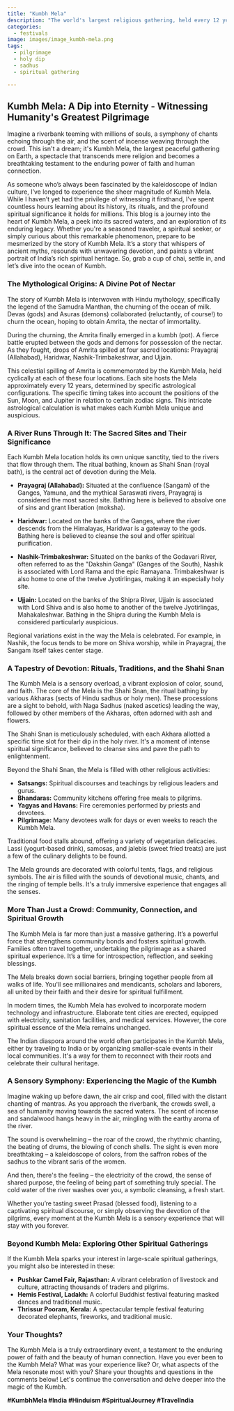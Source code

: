 ```yaml
---
title: "Kumbh Mela"
description: "The world's largest religious gathering, held every 12 years at four sacred river locations. Involves ritual bathing to cleanse sins."
categories:
  - festivals
image: images/image_kumbh-mela.png
tags:
  - pilgrimage
  - holy dip
  - sadhus
  - spiritual gathering

---
```


## Kumbh Mela: A Dip into Eternity - Witnessing Humanity's Greatest Pilgrimage

Imagine a riverbank teeming with millions of souls, a symphony of chants echoing through the air, and the scent of incense weaving through the crowd. This isn't a dream; it's Kumbh Mela, the largest peaceful gathering on Earth, a spectacle that transcends mere religion and becomes a breathtaking testament to the enduring power of faith and human connection.

As someone who’s always been fascinated by the kaleidoscope of Indian culture, I’ve longed to experience the sheer magnitude of Kumbh Mela. While I haven’t yet had the privilege of witnessing it firsthand, I’ve spent countless hours learning about its history, its rituals, and the profound spiritual significance it holds for millions. This blog is a journey into the heart of Kumbh Mela, a peek into its sacred waters, and an exploration of its enduring legacy. Whether you're a seasoned traveler, a spiritual seeker, or simply curious about this remarkable phenomenon, prepare to be mesmerized by the story of Kumbh Mela. It’s a story that whispers of ancient myths, resounds with unwavering devotion, and paints a vibrant portrait of India’s rich spiritual heritage. So, grab a cup of chai, settle in, and let’s dive into the ocean of Kumbh.

### The Mythological Origins: A Divine Pot of Nectar

The story of Kumbh Mela is interwoven with Hindu mythology, specifically the legend of the Samudra Manthan, the churning of the ocean of milk. Devas (gods) and Asuras (demons) collaborated (reluctantly, of course!) to churn the ocean, hoping to obtain Amrita, the nectar of immortality.

During the churning, the Amrita finally emerged in a kumbh (pot). A fierce battle erupted between the gods and demons for possession of the nectar. As they fought, drops of Amrita spilled at four sacred locations: Prayagraj (Allahabad), Haridwar, Nashik-Trimbakeshwar, and Ujjain.

This celestial spilling of Amrita is commemorated by the Kumbh Mela, held cyclically at each of these four locations. Each site hosts the Mela approximately every 12 years, determined by specific astrological configurations. The specific timing takes into account the positions of the Sun, Moon, and Jupiter in relation to certain zodiac signs. This intricate astrological calculation is what makes each Kumbh Mela unique and auspicious.

### A River Runs Through It: The Sacred Sites and Their Significance

Each Kumbh Mela location holds its own unique sanctity, tied to the rivers that flow through them. The ritual bathing, known as Shahi Snan (royal bath), is the central act of devotion during the Mela.

*   **Prayagraj (Allahabad):** Situated at the confluence (Sangam) of the Ganges, Yamuna, and the mythical Saraswati rivers, Prayagraj is considered the most sacred site. Bathing here is believed to absolve one of sins and grant liberation (moksha).

*   **Haridwar:** Located on the banks of the Ganges, where the river descends from the Himalayas, Haridwar is a gateway to the gods. Bathing here is believed to cleanse the soul and offer spiritual purification.

*   **Nashik-Trimbakeshwar:** Situated on the banks of the Godavari River, often referred to as the "Dakshin Ganga" (Ganges of the South), Nashik is associated with Lord Rama and the epic Ramayana. Trimbakeshwar is also home to one of the twelve Jyotirlingas, making it an especially holy site.

*   **Ujjain:** Located on the banks of the Shipra River, Ujjain is associated with Lord Shiva and is also home to another of the twelve Jyotirlingas, Mahakaleshwar. Bathing in the Shipra during the Kumbh Mela is considered particularly auspicious.

Regional variations exist in the way the Mela is celebrated. For example, in Nashik, the focus tends to be more on Shiva worship, while in Prayagraj, the Sangam itself takes center stage.

### A Tapestry of Devotion: Rituals, Traditions, and the Shahi Snan

The Kumbh Mela is a sensory overload, a vibrant explosion of color, sound, and faith. The core of the Mela is the Shahi Snan, the ritual bathing by various Akharas (sects of Hindu sadhus or holy men). These processions are a sight to behold, with Naga Sadhus (naked ascetics) leading the way, followed by other members of the Akharas, often adorned with ash and flowers.

The Shahi Snan is meticulously scheduled, with each Akhara allotted a specific time slot for their dip in the holy river. It's a moment of intense spiritual significance, believed to cleanse sins and pave the path to enlightenment.

Beyond the Shahi Snan, the Mela is filled with other religious activities:

*   **Satsangs:** Spiritual discourses and teachings by religious leaders and gurus.
*   **Bhandaras:** Community kitchens offering free meals to pilgrims.
*   **Yagyas and Havans:** Fire ceremonies performed by priests and devotees.
*   **Pilgrimage:** Many devotees walk for days or even weeks to reach the Kumbh Mela.

Traditional food stalls abound, offering a variety of vegetarian delicacies. Lassi (yogurt-based drink), samosas, and jalebis (sweet fried treats) are just a few of the culinary delights to be found.

The Mela grounds are decorated with colorful tents, flags, and religious symbols. The air is filled with the sounds of devotional music, chants, and the ringing of temple bells. It's a truly immersive experience that engages all the senses.

### More Than Just a Crowd: Community, Connection, and Spiritual Growth

The Kumbh Mela is far more than just a massive gathering. It’s a powerful force that strengthens community bonds and fosters spiritual growth. Families often travel together, undertaking the pilgrimage as a shared spiritual experience. It’s a time for introspection, reflection, and seeking blessings.

The Mela breaks down social barriers, bringing together people from all walks of life. You'll see millionaires and mendicants, scholars and laborers, all united by their faith and their desire for spiritual fulfillment.

In modern times, the Kumbh Mela has evolved to incorporate modern technology and infrastructure. Elaborate tent cities are erected, equipped with electricity, sanitation facilities, and medical services. However, the core spiritual essence of the Mela remains unchanged.

The Indian diaspora around the world often participates in the Kumbh Mela, either by traveling to India or by organizing smaller-scale events in their local communities. It's a way for them to reconnect with their roots and celebrate their cultural heritage.

### A Sensory Symphony: Experiencing the Magic of the Kumbh

Imagine waking up before dawn, the air crisp and cool, filled with the distant chanting of mantras. As you approach the riverbank, the crowds swell, a sea of humanity moving towards the sacred waters. The scent of incense and sandalwood hangs heavy in the air, mingling with the earthy aroma of the river.

The sound is overwhelming – the roar of the crowd, the rhythmic chanting, the beating of drums, the blowing of conch shells. The sight is even more breathtaking – a kaleidoscope of colors, from the saffron robes of the sadhus to the vibrant saris of the women.

And then, there's the feeling – the electricity of the crowd, the sense of shared purpose, the feeling of being part of something truly special. The cold water of the river washes over you, a symbolic cleansing, a fresh start.

Whether you’re tasting sweet Prasad (blessed food), listening to a captivating spiritual discourse, or simply observing the devotion of the pilgrims, every moment at the Kumbh Mela is a sensory experience that will stay with you forever.

### Beyond Kumbh Mela: Exploring Other Spiritual Gatherings

If the Kumbh Mela sparks your interest in large-scale spiritual gatherings, you might also be interested in these:

*   **Pushkar Camel Fair, Rajasthan:** A vibrant celebration of livestock and culture, attracting thousands of traders and pilgrims.
*   **Hemis Festival, Ladakh:** A colorful Buddhist festival featuring masked dances and traditional music.
*   **Thrissur Pooram, Kerala:** A spectacular temple festival featuring decorated elephants, fireworks, and traditional music.

### Your Thoughts?

The Kumbh Mela is a truly extraordinary event, a testament to the enduring power of faith and the beauty of human connection. Have you ever been to the Kumbh Mela? What was your experience like? Or, what aspects of the Mela resonate most with you? Share your thoughts and questions in the comments below! Let's continue the conversation and delve deeper into the magic of the Kumbh.

**#KumbhMela #India #Hinduism #SpiritualJourney #TravelIndia**

